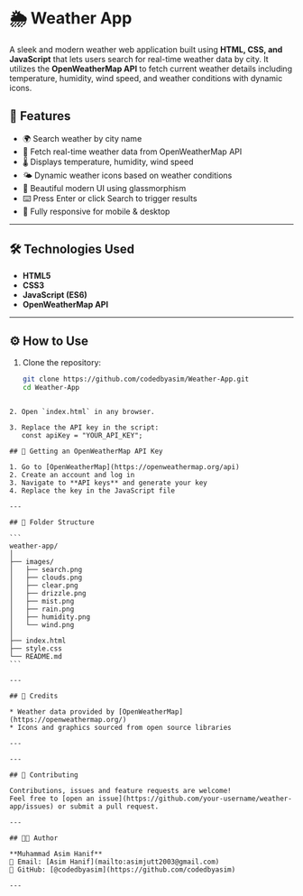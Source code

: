 # 🌦️ Weather App

A sleek and modern weather web application built using **HTML, CSS, and JavaScript** that lets users search for real-time weather data by city. It utilizes the **OpenWeatherMap API** to fetch current weather details including temperature, humidity, wind speed, and weather conditions with dynamic icons.

## 📌 Features

- 🌍 Search weather by city name
- 📡 Fetch real-time weather data from OpenWeatherMap API
- 🌡️ Displays temperature, humidity, wind speed
- 🌤️ Dynamic weather icons based on weather conditions
- 💅 Beautiful modern UI using glassmorphism
- ⌨️ Press Enter or click Search to trigger results
- 📱 Fully responsive for mobile & desktop

---

## 🛠️ Technologies Used

- **HTML5**
- **CSS3**
- **JavaScript (ES6)**
- **OpenWeatherMap API**

---

## ⚙️ How to Use

1. Clone the repository:
   ```bash
   git clone https://github.com/codedbyasim/Weather-App.git
   cd Weather-App
````

2. Open `index.html` in any browser.

3. Replace the API key in the script:
   const apiKey = "YOUR_API_KEY";

## 🔑 Getting an OpenWeatherMap API Key

1. Go to [OpenWeatherMap](https://openweathermap.org/api)
2. Create an account and log in
3. Navigate to **API keys** and generate your key
4. Replace the key in the JavaScript file

---

## 📂 Folder Structure

```
weather-app/
│
├── images/
│   ├── search.png
│   ├── clouds.png
│   ├── clear.png
│   ├── drizzle.png
│   ├── mist.png
│   ├── rain.png
│   ├── humidity.png
│   └── wind.png
│
├── index.html
├── style.css
└── README.md
```

---

## 🙌 Credits

* Weather data provided by [OpenWeatherMap](https://openweathermap.org/)
* Icons and graphics sourced from open source libraries

---

---

## 🤝 Contributing

Contributions, issues and feature requests are welcome!
Feel free to [open an issue](https://github.com/your-username/weather-app/issues) or submit a pull request.

---

## 👨‍💻 Author

**Muhammad Asim Hanif**
📧 Email: [Asim Hanif](mailto:asimjutt2003@gmail.com)
🔗 GitHub: [@codedbyasim](https://github.com/codedbyasim)

---
